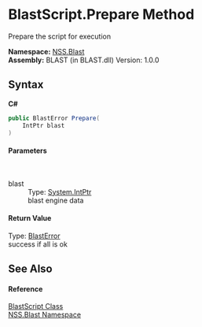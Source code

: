 # BlastScript.Prepare Method 
 

Prepare the script for execution

**Namespace:**&nbsp;<a href="N_NSS_Blast">NSS.Blast</a><br />**Assembly:**&nbsp;BLAST (in BLAST.dll) Version: 1.0.0

## Syntax

**C#**<br />
``` C#
public BlastError Prepare(
	IntPtr blast
)
```


#### Parameters
&nbsp;<dl><dt>blast</dt><dd>Type: <a href="https://docs.microsoft.com/dotnet/api/system.intptr" target="_blank" rel="noopener noreferrer">System.IntPtr</a><br />blast engine data</dd></dl>

#### Return Value
Type: <a href="T_NSS_Blast_BlastError">BlastError</a><br />success if all is ok

## See Also


#### Reference
<a href="T_NSS_Blast_BlastScript">BlastScript Class</a><br /><a href="N_NSS_Blast">NSS.Blast Namespace</a><br />